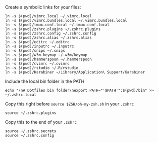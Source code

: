 Create a symbolic links for your files:

	ln -s $(pwd)/vimrc.local ~/.vimrc.local
	ln -s $(pwd)/vimrc.bundles.local ~/.vimrc.bundles.local
	ln -s $(pwd)/tmux.conf.local ~/.tmux.conf.local
	ln -s $(pwd)/zshrc.plugins ~/.zshrc.plugins
	ln -s $(pwd)/zshrc.config ~/.zshrc.config
	ln -s $(pwd)/zshrc.alias ~/.zshrc.alias
	ln -s $(pwd)/editrc ~/.editrc
	ln -s $(pwd)/inputrc ~/.inputrc
	ln -s $(pwd)/snips ~/.snips
	ln -s $(pwd)/w3m.keymap ~/.w3m/keymap
	ln -s $(pwd)/hammerspoon ~/.hammerspoon
	ln -s $(pwd)/cvimrc ~/.cvimrc
	ln -s $(pwd)/rstudio ~/.R/rstudio
	ln -s $(pwd)/Karabiner ~/Library/Application\ Support/Karabiner

Include the local bin folder in the PATH

	echo "\n# Dotfiles bin folder\nexport PATH="'$PATH'":$(pwd)/bin" >> ~/.zshrc.local

Copy this right before `source $ZSH/oh-my-zsh.sh` in your `.zshrc`

	source ~/.zshrc.plugins

Copy this to the end of your `.zshrc`

	source ~/.zshrc.secrets
	source ~/.zshrc.config

